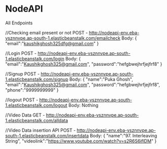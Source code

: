 # NodeAPI
All Endpoints 

//Checking email present or not 
POST - http://nodeapi-env.eba-vsznnvpe.ap-south-1.elasticbeanstalk.com/emailcheck
Body:
{
    "email":"kaushikghosh325dfg@gmail.com"
}


//Login
POST - http://nodeapi-env.eba-vsznnvpe.ap-south-1.elasticbeanstalk.com/login
Body:
{
    "email":"Kaushikghosh325@gmail.com",
    "password":"hefgbwejhrfjejfrf8"
}


//Signup
POST - http://nodeapi-env.eba-vsznnvpe.ap-south-1.elasticbeanstalk.com/signup
Body:
{
    "name":"Puka Ghosh",
    "email":"Kaushikghosh325@gmail.com",
    "password":"hefgbwejhrfjejfrf8",
    "phone":"9999999999"
}

//logout
POST -  http://nodeapi-env.eba-vsznnvpe.ap-south-1.elasticbeanstalk.com/logout
Body: Nothing


//Video Data
GET -  http://nodeapi-env.eba-vsznnvpe.ap-south-1.elasticbeanstalk.com/alldata


//Video Data insertion API
POST - http://nodeapi-env.eba-vsznnvpe.ap-south-1.elasticbeanstalk.com/insertdata
Body:
{
    "name":"97. Interleaving String",
    "videolink":"https://www.youtube.com/watch?v=s2R6S6iflDM"
}
